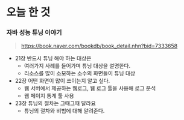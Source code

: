 # 오늘 한 것
### 자바 성능 튜닝 이야기
> https://book.naver.com/bookdb/book_detail.nhn?bid=7333658

- 21장 반드시 튜닝 해야 하는 대상은
    - 여러가지 사례를 들어가며 튜닝 대상을 설명한다.
    - 리소스를 많이 소모하는 소수의 화면들이 튜닝 대상
- 22장 어떤 화면이 많이 쓰이는지 알고 싶다.
    - 웹 서버에서 제공하는 웹로그, 웹 로그 툴을 사용해 로그 분석
    - 웹 페이지 통계 툴 사용
- 23장 튜닝의 절차는 그때그때 달라요
    - 튜닝의 절차와 비법에 대해 알려준다.
